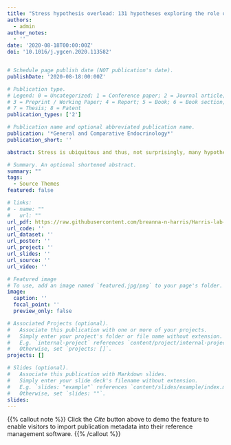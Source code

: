 ```yaml
---
title: "Stress hypothesis overload: 131 hypotheses exploring the role of stress in tradeoffs, transitions, and health"
authors:
  - admin
author_notes:
  - ''
date: '2020-08-18T00:00:00Z'
doi: '10.1016/j.ygcen.2020.113582'


# Schedule page publish date (NOT publication's date).
publishDate: '2020-08-18:00:00Z'

# Publication type.
# Legend: 0 = Uncategorized; 1 = Conference paper; 2 = Journal article;
# 3 = Preprint / Working Paper; 4 = Report; 5 = Book; 6 = Book section;
# 7 = Thesis; 8 = Patent
publication_types: ['2']

# Publication name and optional abbreviated publication name.
publication: '*General and Comparative Endocrinology*'
publication_short: ''

abstract: Stress is ubiquitous and thus, not surprisingly, many hypotheses and models have been created to better study the role stress plays in life. Stress spans fields and is found in the literature of biology, psychology, psychophysiology, sociology, economics, and medicine, just to name a few. Stress, and the hypothalamic-pituitaryadrenal/ interrenal (HPA/I) axis and sympathetic nervous system (SNS), are involved in a multitude of behaviors and physiological processes, including life-history and ecological tradeoffs, developmental transitions, health, and survival. The goal of this review is to highlight and summarize the large number of available hypotheses and models, to aid in comparative and interdisciplinary thinking, and to increase reproducibility by a) discouraging hypothesizing after results are known (HARKing) and b) encouraging a priori hypothesis testing. For this review I collected 214 published hypotheses or models dealing broadly with stress. In the main paper, I summarized and categorized 131 of those hypotheses and models which made direct connections among stress and/or HPA/I and SNS, tradeoffs, transitions, and health. Of those 131, the majority made predictions about reproduction (n = 43), the transition from health to disease (n = 38), development (n = 23), and stress coping (n = 18). Additional hypotheses were classified as stage-spanning or models (n=37). The additional 83 hypotheses found during searches were tangentially related, or pertained to immune function or oxidative stress, and these are listed separately. Many of the hypotheses share underlying rationale and suggest similar, if not identical, predictions, and are thus not mutually exclusive; some hypotheses spanned classification categories. Some of the hypotheses have been tested multiple times, whereas others have only been examined a few times. It is the hope that multi-disciplinary stress researchers will begin to harmonize their naming of hypotheses in the literature so as to build a clearer picture of how stress impacts various outcomes across fields. The paper concludes with some considerations and recommendations for robust testing of stress hypotheses.

# Summary. An optional shortened abstract.
summary: ""
tags:
  - Source Themes
featured: false

# links:
# - name: ""
#   url: ""
url_pdf: https://raw.githubusercontent.com/breanna-n-harris/Harris-lab-website/052ee72e965a9f51f05f40749d0bea2915e0a377/content/publication/Harris_Stress_Hypothesis_2020/Harris_2020_GCE_stress_hypotheses.pdf
url_code: ''
url_dataset: ''
url_poster: ''
url_project: ''
url_slides: ''
url_source: ''
url_video: ''

# Featured image
# To use, add an image named `featured.jpg/png` to your page's folder.
image:
  caption: ''
  focal_point: ''
  preview_only: false

# Associated Projects (optional).
#   Associate this publication with one or more of your projects.
#   Simply enter your project's folder or file name without extension.
#   E.g. `internal-project` references `content/project/internal-project/index.md`.
#   Otherwise, set `projects: []`.
projects: []

# Slides (optional).
#   Associate this publication with Markdown slides.
#   Simply enter your slide deck's filename without extension.
#   E.g. `slides: "example"` references `content/slides/example/index.md`.
#   Otherwise, set `slides: ""`.
slides:
---
```


{{% callout note %}}
Click the _Cite_ button above to demo the feature to enable visitors to import publication metadata into their reference management software.
{{% /callout %}}
